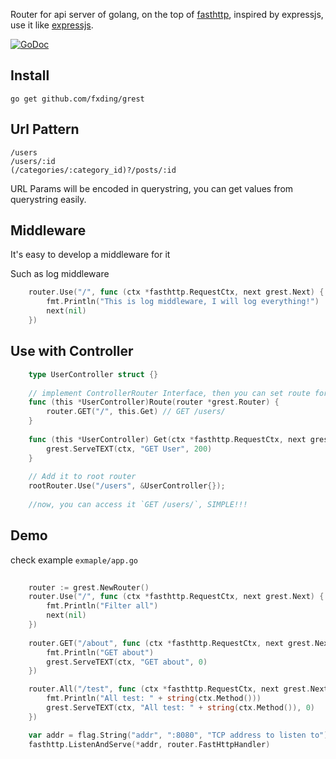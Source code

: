 
Router for api server of golang, on the top of [fasthttp](https://github.com/valyala/fasthttp), inspired by expressjs, use it like [expressjs](http://expressjs.com/en/guide/routing.html).

[![GoDoc](https://godoc.org/github.com/fxding/grest?status.svg)](https://godoc.org/github.com/fxding/grest)

## Install

```shell
go get github.com/fxding/grest
```


## Url Pattern

```
/users
/users/:id
(/categories/:category_id)?/posts/:id
```

URL Params will be encoded in querystring, you can get values from querystring easily.  

## Middleware

It's easy to develop a middleware for it

Such as log middleware
```go 
    router.Use("/", func (ctx *fasthttp.RequestCtx, next grest.Next) {
        fmt.Println("This is log middleware, I will log everything!")
        next(nil)
    })

```



## Use with Controller

```go
    type UserController struct {}
    
    // implement ControllerRouter Interface, then you can set route for this controller
    func (this *UserController)Route(router *grest.Router) {
        router.GET("/", this.Get) // GET /users/
    }
    
    func (this *UserController) Get(ctx *fasthttp.RequestCtx, next grest.Next) {
        grest.ServeTEXT(ctx, "GET User", 200)
    }
    
    // Add it to root router
    rootRouter.Use("/users", &UserController{});
    
    //now, you can access it `GET /users/`, SIMPLE!!! 
```

## Demo

check example `exmaple/app.go`

```go
	
    router := grest.NewRouter()
    router.Use("/", func (ctx *fasthttp.RequestCtx, next grest.Next) {
        fmt.Println("Filter all")
        next(nil)
    })
    
    router.GET("/about", func (ctx *fasthttp.RequestCtx, next grest.Next) {
        fmt.Println("GET about")
        grest.ServeTEXT(ctx, "GET about", 0)
    })

    router.All("/test", func (ctx *fasthttp.RequestCtx, next grest.Next) {
        fmt.Println("All test: " + string(ctx.Method()))
        grest.ServeTEXT(ctx, "All test: " + string(ctx.Method()), 0)
    })

    var addr = flag.String("addr", ":8080", "TCP address to listen to")
    fasthttp.ListenAndServe(*addr, router.FastHttpHandler)
```

